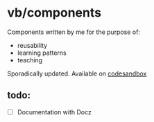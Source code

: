 # vb/components 

Components written by me for the purpose of:
- reusability
- learning patterns
- teaching

Sporadically updated. Available on [codesandbox](https://codesandbox.io/s/github/vb/components)




## todo:
- [ ] Documentation with Docz
